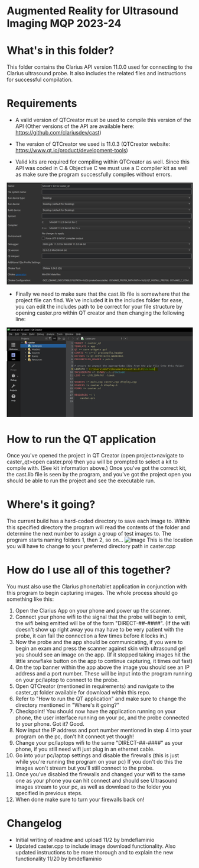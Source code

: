 Augmented Reality for Ultrasound Imaging MQP 2023-24
=====================================================


# What's in this folder?
This folder contains the Clarius API version 11.0.0 used for connecting to the Clarius ultrasound probe. It also includes the related files and instructions for successful compilation.

# Requirements

- A valid version of QTCreator must be used to compile this version of the API (Other versions of the API are available here: https://github.com/clariusdev/cast) 

- The version of QTCreator we used is 11.0.3 (QTCreator website: https://www.qt.io/product/development-tools)

- Valid kits are required for compiling within QTCreator as well. Since this API was coded in C & Objective C we must use a C compiler kit as well as make sure the program successfully compiles without errors.

![KitExample](imgs/kit_example.JPG)

- Finally we need to make sure that the cast.lib file is somewhere that the project file can find. We've included it in the includes folder for ease, you can edit the includes path to be correct for your file structure by opening caster.pro within QT creator and then changing the following line:

![CastLib](imgs/cast_library.JPG)

# How to run the QT application
Once you've opened the project in QT Creator (open project>navigate to caster_qt>open caster.pro) then you will be prompted to select a kit to compile with. (See kit information above.) Once you've got the correct kit, the cast.lib file is seen by the program, and you've got the project open you should be able to run the project and see the executable run.

# Where's it going?
The current build has a hard-coded directory to save each image to. Within this specified directory the program will read the contents of the folder and determine the next number to assign a group of test images to. The program starts naming folders 1, then 2, so on... 
![image](https://github.com/kavyamani02/Augmented-Reality-of-Ultrasound-Imaging-MQP-/assets/101814985/f2aa61aa-8c41-4a1d-aa36-1d7f335bc267)
This is the location you will have to change to your preferred directory path in caster.cpp

# How do I use all of this together?
You must also use the Clarius phone/tablet application in conjunction with this program to begin capturing images. The whole process should go something like this:
1. Open the Clarius App on your phone and power up the scanner.
2. Connect your phone wifi to the signal that the probe will begin to emit, the wifi being emitted will be of the form "DIRECT-##-####". (If the wifi doesn't show up right away you may have to be very patient with the probe, it can fail the connection a few times before it locks in.)
3. Now the probe and the app should be communicating, if you were to begin an exam and press the scanner against skin with ultrasound gel you should see an image on the app. (If it stopped taking images hit the little snowflake button on the app to continue capturing, it times out fast)
4. On the top banner within the app above the image you should see an IP address and a port number. These will be input into the program running on your pc/laptop to connect to the probe.
5. Open QTCreator (mentioned in requirements) and navigate to the caster_qt folder available for download within this repo.
6. Refer to "How to run the QT application" and make sure to change the directory mentioned in "Where's it going?" 
7. Checkpoint! You should now have the application running on your phone, the user interface running on your pc, and the probe connected to your phone. Got it? Good.
8. Now input the IP address and port number mentioned in step 4 into your program on the pc, don't hit connect yet though!
9. Change your pc/laptops wifi to the same "DIRECT-##-####" as your phone, if you still need wifi just plug in an ethernet cable.
10. Go into your pc/laptop settings and disable the firewalls (this is just while you're running the program on your pc) If you don't do this the images won't stream but you'll still connect to the probe.
11. Once you've disabled the firewalls and changed your wifi to the same one as your phone you can hit connect and should see Ultrasound images stream to your pc, as well as download to the folder you specified in previous steps.
12. When done make sure to turn your firewalls back on! 

# Changelog
- Initial writing of readme and upload 11/2 by bmdeflaminio
- Updated caster.cpp to include image download functionality. Also updated instructions to be more thorough and to explain the new functionality 11/20 by bmdeflaminio
